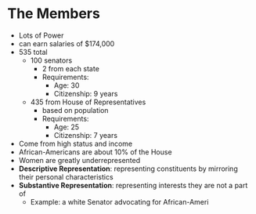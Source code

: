 # The Members
- Lots of Power
- can earn salaries of $174,000
- 535 total
	- 100 senators
		- 2 from each state
		- Requirements:
			- Age: 30
			- Citizenship: 9 years
	- 435 from House of Representatives
		- based on population
		- Requirements:
			- Age: 25
			- Citizenship: 7 years
- Come from high status and income
- African-Americans are about 10% of the House
- Women are greatly underrepresented
- **Descriptive Representation**: representing constituents by mirroring their personal characteristics
- **Substantive Representation**: representing interests they are not a part of
	- Example: a white Senator advocating for African-Ameri